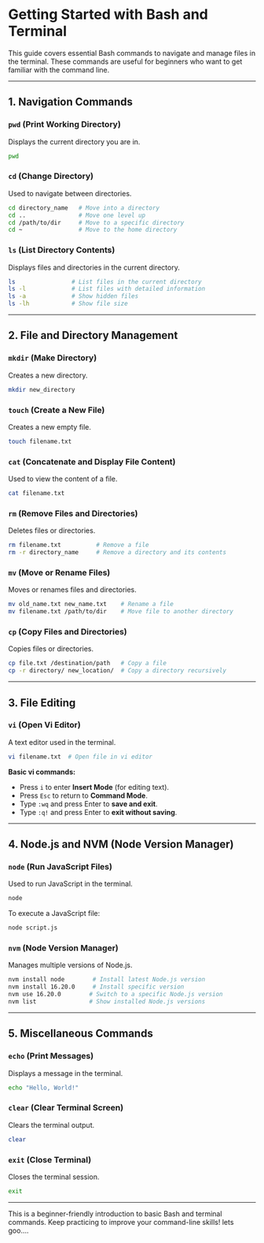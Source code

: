 # Getting Started with Bash and Terminal

This guide covers essential Bash commands to navigate and manage files in the terminal. These commands are useful for beginners who want to get familiar with the command line.

---

## 1. Navigation Commands

### `pwd` (Print Working Directory)
Displays the current directory you are in.
```bash
pwd
```

### `cd` (Change Directory)
Used to navigate between directories.
```bash
cd directory_name   # Move into a directory
cd ..               # Move one level up
cd /path/to/dir     # Move to a specific directory
cd ~                # Move to the home directory
```

### `ls` (List Directory Contents)
Displays files and directories in the current directory.
```bash
ls                # List files in the current directory
ls -l             # List files with detailed information
ls -a             # Show hidden files
ls -lh            # Show file size
```

---

## 2. File and Directory Management

### `mkdir` (Make Directory)
Creates a new directory.
```bash
mkdir new_directory
```

### `touch` (Create a New File)
Creates a new empty file.
```bash
touch filename.txt
```

### `cat` (Concatenate and Display File Content)
Used to view the content of a file.
```bash
cat filename.txt
```

### `rm` (Remove Files and Directories)
Deletes files or directories.
```bash
rm filename.txt          # Remove a file
rm -r directory_name     # Remove a directory and its contents
```

### `mv` (Move or Rename Files)
Moves or renames files and directories.
```bash
mv old_name.txt new_name.txt    # Rename a file
mv filename.txt /path/to/dir    # Move file to another directory
```

### `cp` (Copy Files and Directories)
Copies files or directories.
```bash
cp file.txt /destination/path   # Copy a file
cp -r directory/ new_location/  # Copy a directory recursively
```

---

## 3. File Editing

### `vi` (Open Vi Editor)
A text editor used in the terminal.
```bash
vi filename.txt  # Open file in vi editor
```
**Basic vi commands:**
- Press `i` to enter **Insert Mode** (for editing text).
- Press `Esc` to return to **Command Mode**.
- Type `:wq` and press Enter to **save and exit**.
- Type `:q!` and press Enter to **exit without saving**.

---

## 4. Node.js and NVM (Node Version Manager)

### `node` (Run JavaScript Files)
Used to run JavaScript in the terminal.
```bash
node
```
To execute a JavaScript file:
```bash
node script.js
```

### `nvm` (Node Version Manager)
Manages multiple versions of Node.js.
```bash
nvm install node        # Install latest Node.js version
nvm install 16.20.0     # Install specific version
nvm use 16.20.0        # Switch to a specific Node.js version
nvm list               # Show installed Node.js versions
```

---

## 5. Miscellaneous Commands

### `echo` (Print Messages)
Displays a message in the terminal.
```bash
echo "Hello, World!"
```

### `clear` (Clear Terminal Screen)
Clears the terminal output.
```bash
clear
```

### `exit` (Close Terminal)
Closes the terminal session.
```bash
exit
```

---

This is a beginner-friendly introduction to basic Bash and terminal commands. Keep practicing to improve your command-line skills!
lets goo....

